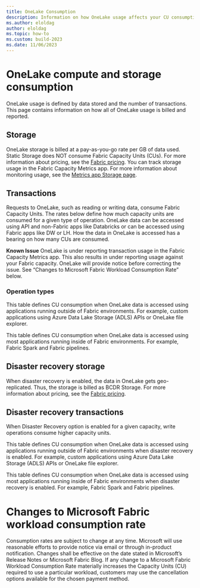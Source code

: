 ```yaml
---
title: OneLake Consumption
description: Information on how OneLake usage affects your CU consumption.  
ms.author: eloldag
author: eloldag
ms.topic: how-to
ms.custom: build-2023
ms.date: 11/06/2023
---
```


# OneLake compute and storage consumption

OneLake usage is defined by data stored and the number of transactions.  This page contains information on how all of OneLake usage is billed and reported.

## Storage

OneLake storage is billed at a pay-as-you-go rate per GB of data used.  Static Storage does NOT consume Fabric Capacity Units (CUs). For more information about pricing, see the [Fabric pricing](https://azure.microsoft.com/pricing/details/microsoft-fabric/).
You can track storage usage in the Fabric Capacity Metrics app.  For more information about monitoring usage, see the [Metrics app Storage page](../enterprise/metrics-app-storage-page.md).

## Transactions

Requests to OneLake, such as reading or writing data, consume Fabric Capacity Units. The rates below define how much capacity units are consumed for a given type of operation. OneLake data can be accessed using API and non-Fabric apps like Databricks or can be accessed using Fabric apps like DW or LH. How the data in OneLake is accessed has a bearing on how many CUs are consumed.

**Known Issue** OneLake is under reporting transaction usage in the Fabric Capacity Metrics app. This also results in under reporting usage against your Fabric capacity. OneLake will provide notice before correcting the issue.  See “Changes to Microsoft Fabric Workload Consumption Rate” below.

### Operation types

This table defines CU consumption when OneLake data is accessed using applications running outside of Fabric environments. For example, custom applications using Azure Data Lake Storage (ADLS) APIs or OneLake file explorer.

This table defines CU consumption when OneLake data is accessed using most applications running inside of Fabric environments. For example, Fabric Spark and Fabric pipelines.

## Disaster recovery storage

When disaster recovery is enabled, the data in OneLake gets geo-replicated. Thus, the storage is billed as BCDR Storage. For more information about pricing, see the [Fabric pricing](https://azure.microsoft.com/pricing/details/microsoft-fabric/).

## Disaster recovery transactions

When Disaster Recovery option is enabled for a given capacity, write operations consume higher capacity units.

This table defines CU consumption when OneLake data is accessed using applications running outside of Fabric environments when disaster recovery is enabled. For example, custom applications using Azure Data Lake Storage (ADLS) APIs or OneLake file explorer.

This table defines CU consumption when OneLake data is accessed using most applications running inside of Fabric environments when disaster recovery is enabled. For example, Fabric Spark and Fabric pipelines.

# Changes to Microsoft Fabric workload consumption rate

Consumption rates are subject to change at any time. Microsoft will use reasonable efforts to provide notice via email or through in-product notification. Changes shall be effective on the date stated in Microsoft’s Release Notes or Microsoft Fabric Blog. If any change to a Microsoft Fabric Workload Consumption Rate materially increases the Capacity Units (CU) required to use a particular workload, customers may use the cancellation options available for the chosen payment method.  
